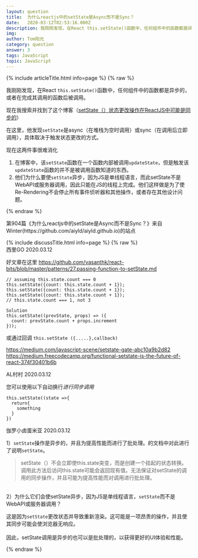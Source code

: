 ```yaml
---
layout: question
title:  为什么reactjs中的setState是Async而不是Sync？
date:   2020-03-12T02:53:16.000Z
description: 我刚刚发现，在React this.setState()函数中，任何组件中的函数都是异步的，或者在完成其调用的函数后被调用。现在我搜索并找到了这个博客...
img: 
author: Tom阳光
category: question
answer: 3
tags: JavaScript
topic: JavaScript
---
```

<div class="article-root">
  <div class="article">
    {% include articleTitle.html info=page %}
    {% raw %}
    <div class="article-content"><p><font style="vertical-align: inherit;"><font style="vertical-align: inherit;">我刚刚发现，在React </font></font><code>this.setState()</code><font style="vertical-align: inherit;"><font style="vertical-align: inherit;">函数中，任何组件</font><font style="vertical-align: inherit;">中的</font><font style="vertical-align: inherit;">函数都是异步的，或者在完成其调用的函数后被调用。</font></font></p>

<p><font style="vertical-align: inherit;"><font style="vertical-align: inherit;">现在我搜索并找到了这个博客（</font></font><a href="http://www.bennadel.com/blog/2893-setstate-state-mutation-operation-may-be-synchronous-in-reactjs.htm" rel="noreferrer"><font style="vertical-align: inherit;"><font style="vertical-align: inherit;">setState（）状态更改操作在ReactJS中可能是同步的</font></font></a><font style="vertical-align: inherit;"><font style="vertical-align: inherit;">）</font></font></p>

<p><font style="vertical-align: inherit;"><font style="vertical-align: inherit;">在这里，他发现</font></font><code>setState</code><font style="vertical-align: inherit;"><font style="vertical-align: inherit;">是async（在堆栈为空时调用）或sync（在调用后立即调用），具体取决于触发状态更改的方式。</font></font></p>

<p><font style="vertical-align: inherit;"><font style="vertical-align: inherit;">现在这两件事很难消化 </font></font></p>

<ol>
<li><font style="vertical-align: inherit;"><font style="vertical-align: inherit;">在博客中，该</font></font><code>setState</code><font style="vertical-align: inherit;"><font style="vertical-align: inherit;">函数在一个函数内部被调用</font></font><code>updateState</code><font style="vertical-align: inherit;"><font style="vertical-align: inherit;">，但是触发该</font></font><code>updateState</code><font style="vertical-align: inherit;"><font style="vertical-align: inherit;">函数的并不是被调用函数知道的东西。</font></font></li>
<li><font style="vertical-align: inherit;"><font style="vertical-align: inherit;">他们为什么要使</font></font><code>setState</code><font style="vertical-align: inherit;"><font style="vertical-align: inherit;">异步，因为JS是单线程语言，而此setState不是WebAPI或服务器调用，因此只能在JS的线程上完成。</font><font style="vertical-align: inherit;">他们这样做是为了使Re-Rendering不会停止所有事件侦听器和其他操作，或者存在其他设计问题。</font></font></li>
</ol></div>
    {% endraw %}
  </div>
  <p class="winter_mark">第904篇《为什么reactjs中的setState是Async而不是Sync？》来自Winter(https://github.com/aiyld/aiyld.github.io)的站点</p>
  <div class="discuss-wrapper">
    {% include discussTitle.html info=page %}
    {% raw %}
    <div class="discuss-list">
    <div class="discuss-item">
        <div class="discuss-parent">
          <div class="discuss-meta">
            <span class="discuss-user">西里GO</span>
            <span class="discuss-time">2020.03.12</span>
          </div>
          <div class="discuss-comment"><p><font style="vertical-align: inherit;"><font style="vertical-align: inherit;">好文章在这里   </font></font><a href="https://github.com/vasanthk/react-bits/blob/master/patterns/27.passing-function-to-setState.md" rel="noreferrer"><font style="vertical-align: inherit;"><font style="vertical-align: inherit;">https://github.com/vasanthk/react-bits/blob/master/patterns/27.passing-function-to-setState.md</font></font></a></p>

<pre><code>// assuming this.state.count === 0<font></font>
this.setState({count: this.state.count + 1});<font></font>
this.setState({count: this.state.count + 1});<font></font>
this.setState({count: this.state.count + 1});<font></font>
// this.state.count === 1, not 3<font></font>
<font></font>
Solution<font></font>
this.setState((prevState, props) =&gt; ({<font></font>
  count: prevState.count + props.increment<font></font>
}));<font></font>
</code></pre>

<p><font style="vertical-align: inherit;"><font style="vertical-align: inherit;">或通过回调  </font></font><code>this.setState ({.....},callback)</code></p>

<p><a href="https://medium.com/javascript-scene/setstate-gate-abc10a9b2d82" rel="noreferrer"><font style="vertical-align: inherit;"><font style="vertical-align: inherit;">https://medium.com/javascript-scene/setstate-gate-abc10a9b2d82 </font></font></a>
 <a href="https://medium.freecodecamp.org/functional-setstate-is-the-future-of-react-374f30401b6b" rel="noreferrer"><font style="vertical-align: inherit;"><font style="vertical-align: inherit;">https://medium.freecodecamp.org/functional-setstate-is-the-future-of-react-374f30401b6b</font></font></a></p></div>
        </div></div><div class="discuss-item">
        <div class="discuss-parent">
          <div class="discuss-meta">
            <span class="discuss-user">AL村村</span>
            <span class="discuss-time">2020.03.12</span>
          </div>
          <div class="discuss-comment"><p><font style="vertical-align: inherit;"><font style="vertical-align: inherit;">您可以使用以下自动换行</font></font><em><font style="vertical-align: inherit;"><font style="vertical-align: inherit;">进行同步调用</font></font></em>
</p><div class="snippet" data-lang="js" data-hide="false" data-console="true" data-babel="false">
<div class="snippet-code">
<pre class="snippet-code-js lang-js prettyprint-override"><code>this.setState((state =&gt;{<font></font>
  return{<font></font>
    something<font></font>
  }<font></font>
})</code></pre>
</div>
</div>
<p></p></div>
        </div></div><div class="discuss-item">
        <div class="discuss-parent">
          <div class="discuss-meta">
            <span class="discuss-user">伽罗小卤蛋米亚</span>
            <span class="discuss-time">2020.03.12</span>
          </div>
          <div class="discuss-comment"><p><font style="vertical-align: inherit;"><font style="vertical-align: inherit;">1）</font></font><code>setState</code><font style="vertical-align: inherit;"><font style="vertical-align: inherit;">操作是异步的，并且为提高性能而进行了批处理。</font><font style="vertical-align: inherit;">的文档中对此进行了说明</font></font><code>setState</code><font style="vertical-align: inherit;"><font style="vertical-align: inherit;">。</font></font></p>

<blockquote>
  <p><font style="vertical-align: inherit;"><font style="vertical-align: inherit;">setState（）不会立即使this.state突变，而是创建一个挂起的状态转换。</font><font style="vertical-align: inherit;">调用此方法后访问this.state可能会返回现有值。</font><font style="vertical-align: inherit;">无法保证对setState的调用的同步操作，并且可能为提高性能而对调用进行批处理。</font></font></p>
</blockquote>

<p><br><font style="vertical-align: inherit;"><font style="vertical-align: inherit;">
2）为什么它们会使setState异步，因为JS是单线程语言，</font></font><code>setState</code><font style="vertical-align: inherit;"><font style="vertical-align: inherit;">而不是WebAPI或服务器调用？</font></font><br></p>

<p><font style="vertical-align: inherit;"><font style="vertical-align: inherit;">这是因为</font></font><code>setState</code><font style="vertical-align: inherit;"><font style="vertical-align: inherit;">更改状态并导致重新渲染。</font><font style="vertical-align: inherit;">这可能是一项昂贵的操作，并且使其同步可能会使浏览器无响应。
</font></font><br><br><font style="vertical-align: inherit;"><font style="vertical-align: inherit;">
因此，setState调用是异步的也可以是批处理的，以获得更好的UI体验和性能。</font></font></p></div>
        </div></div>
    </div>
    {% endraw %}
  </div>
<div>
